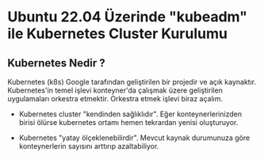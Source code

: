 # Ubuntu 22.04 Üzerinde "kubeadm" ile Kubernetes Cluster Kurulumu

## Kubernetes Nedir ?

Kubernetes (k8s) Google tarafından geliştirilen bir projedir ve açık kaynaktır. Kubernetes'in temel işlevi konteyner'da çalışmak üzere geliştirilen uygulamaları orkestra etmektir. Orkestra etmek işlevi biraz açalım.

- Kubernetes cluster "kendinden sağlıklıdır". Eğer konteynerlerinizden birisi ölürse kubernetes ortamı hemen tekrardan yenisi oluşturuyor.

- Kubernetes "yatay ölçeklenebilirdir". Mevcut kaynak durumunuza göre konteynerlerin sayısını arttırıp azaltabiliyor.


